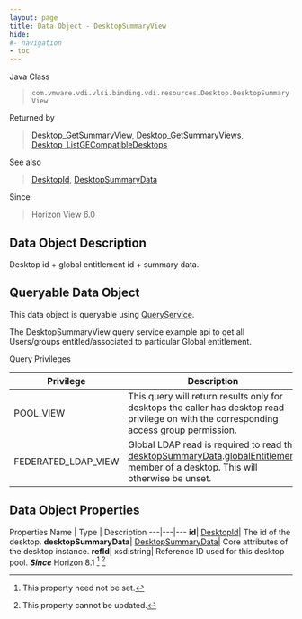 ```yaml
---
layout: page
title: Data Object - DesktopSummaryView
hide:
#- navigation
- toc
---
```






Java Class
> `com.vmware.vdi.vlsi.binding.vdi.resources.Desktop.DesktopSummaryView`

Returned by
> [Desktop_GetSummaryView](vdi.resources.Desktop.md#getSummaryView), [Desktop_GetSummaryViews](vdi.resources.Desktop.md#getSummaryViews), [Desktop_ListGECompatibleDesktops](vdi.resources.Desktop.md#listGECompatibleDesktops)

See also
> [DesktopId](vdi.entity.DesktopId.md), [DesktopSummaryData](vdi.resources.Desktop.DesktopSummaryData.md)

Since
> Horizon View 6.0


## Data Object Description

Desktop id + global entitlement id + summary data.

##  Queryable Data Object

This data object is queryable using [QueryService](vdi.query.QueryService.md "QueryService").

The DesktopSummaryView query service example api to get all Users/groups entitled/associated to particular Global entitlement.

Query Privileges

Privilege |  Description
---|---
POOL_VIEW|  This query will return results only for desktops the caller has desktop read privilege on with the corresponding access group permission.
FEDERATED_LDAP_VIEW|  Global LDAP read is required to read the [desktopSummaryData](vdi.resources.Desktop.DesktopSummaryView.md#desktopSummaryData).[globalEntitlement](vdi.resources.Desktop.DesktopSummaryData.md#globalEntitlement) member of a desktop. This will otherwise be unset.



## Data Object Properties
Properties
Name |  Type |  Description
---|---|---
**id**| [DesktopId](vdi.entity.DesktopId.md)|  The id of the desktop.
**desktopSummaryData**| [DesktopSummaryData](vdi.resources.Desktop.DesktopSummaryData.md)|  Core attributes of the desktop instance.
**refId**|  xsd:string|  Reference ID used for this desktop pool.  **_Since_** Horizon 8.1 [^1] [^2]
 


 


[^1]: This property need not be set.
[^2]: This property cannot be updated.
